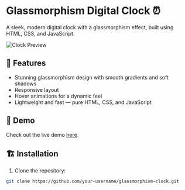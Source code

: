 # Glassmorphism Digital Clock ⏰

A sleek, modern digital clock with a glassmorphism effect, built using HTML, CSS, and JavaScript.  

![Clock Preview](preview.png)

## 🚀 Features
- Stunning glassmorphism design with smooth gradients and soft shadows  
- Responsive layout  
- Hover animations for a dynamic feel  
- Lightweight and fast — pure HTML, CSS, and JavaScript  

## 📸 Demo

Check out the live demo [here](https://your-live-demo-link.com).  

## 🏗️ Installation

1. Clone the repository:  
```bash
git clone https://github.com/your-username/glassmorphism-clock.git
